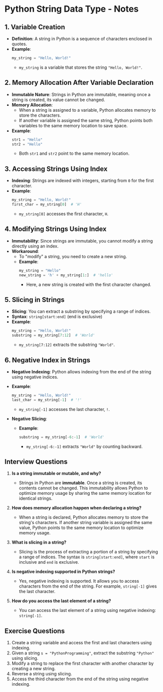 
# Python String Data Type - Notes

## 1. Variable Creation
- **Definition**: A string in Python is a sequence of characters enclosed in quotes.
- **Example**:
  ```python
  my_string = "Hello, World!"
  ```
  - `my_string` is a variable that stores the string `"Hello, World!"`.

## 2. Memory Allocation After Variable Declaration
- **Immutable Nature**: Strings in Python are immutable, meaning once a string is created, its value cannot be changed.
- **Memory Allocation**:
  - When a string is assigned to a variable, Python allocates memory to store the characters.
  - If another variable is assigned the same string, Python points both variables to the same memory location to save space.
- **Example**:
  ```python
  str1 = "Hello"
  str2 = "Hello"
  ```
  - Both `str1` and `str2` point to the same memory location.

## 3. Accessing Strings Using Index
- **Indexing**: Strings are indexed with integers, starting from `0` for the first character.
- **Example**:
  ```python
  my_string = "Hello, World!"
  first_char = my_string[0]  # 'H'
  ```
  - `my_string[0]` accesses the first character, `H`.

## 4. Modifying Strings Using Index
- **Immutability**: Since strings are immutable, you cannot modify a string directly using an index.
- **Workaround**:
  - To "modify" a string, you need to create a new string.
  - **Example**:
    ```python
    my_string = "Hello"
    new_string = 'h' + my_string[1:]  # 'hello'
    ```
    - Here, a new string is created with the first character changed.

## 5. Slicing in Strings
- **Slicing**: You can extract a substring by specifying a range of indices.
- **Syntax**: `string[start:end]` (end is exclusive)
- **Example**:
  ```python
  my_string = "Hello, World!"
  substring = my_string[7:12]  # 'World'
  ```
  - `my_string[7:12]` extracts the substring `"World"`.

## 6. Negative Index in Strings
- **Negative Indexing**: Python allows indexing from the end of the string using negative indices.
- **Example**:
  ```python
  my_string = "Hello, World!"
  last_char = my_string[-1]  # '!'
  ```
  - `my_string[-1]` accesses the last character, `!`.

- **Negative Slicing**:
  - **Example**:
    ```python
    substring = my_string[-6:-1]  # 'World'
    ```
    - `my_string[-6:-1]` extracts `"World"` by counting backward.

## Interview Questions

1. **Is a string immutable or mutable, and why?**
   - Strings in Python are **immutable**. Once a string is created, its contents cannot be changed. This immutability allows Python to optimize memory usage by sharing the same memory location for identical strings.

2. **How does memory allocation happen when declaring a string?**
   - When a string is declared, Python allocates memory to store the string's characters. If another string variable is assigned the same value, Python points to the same memory location to optimize memory usage.

3. **What is slicing in a string?**
   - Slicing is the process of extracting a portion of a string by specifying a range of indices. The syntax is `string[start:end]`, where `start` is inclusive and `end` is exclusive.

4. **Is negative indexing supported in Python strings?**
   - Yes, negative indexing is supported. It allows you to access characters from the end of the string. For example, `string[-1]` gives the last character.

5. **How do you access the last element of a string?**
   - You can access the last element of a string using negative indexing: `string[-1]`.

## Exercise Questions

1. Create a string variable and access the first and last characters using indexing.
2. Given a string `s = "PythonProgramming"`, extract the substring `"Python"` using slicing.
3. Modify a string to replace the first character with another character by creating a new string.
4. Reverse a string using slicing.
5. Access the third character from the end of the string using negative indexing.

